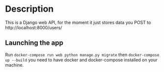 # Description

This is a Django web API, for the moment it just stores data you POST to http://localhost:8000/users/


## Launching the app

Run  `docker-compose run web python manage.py migrate` then `docker-compose up --build` you need to have docker and docker-compose installed on your machine.


